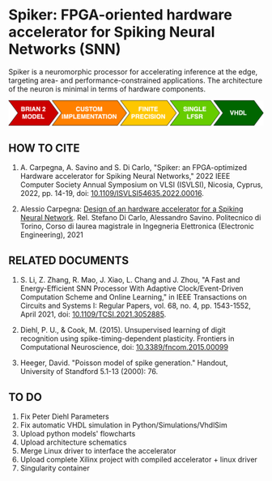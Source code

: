 # Spiker: FPGA-oriented hardware accelerator for Spiking Neural Networks (SNN)
Spiker is a neuromorphic processor for accelerating inference at the edge, targeting area- and performance-constrained applications. The architecture of the neuron is minimal in terms of hardware components.

![DesignFlow](Doc/Figures/designFlow.png)


## HOW TO CITE
1. A. Carpegna, A. Savino and S. Di Carlo, "Spiker: an FPGA-optimized Hardware accelerator for Spiking Neural Networks," 2022 IEEE Computer Society Annual Symposium on VLSI (ISVLSI), Nicosia, Cyprus, 2022, pp. 14-19, doi: [10.1109/ISVLSI54635.2022.00016](https://doi.org/10.1109/ISVLSI54635.2022.00016).

2. Alessio Carpegna: [Design of an hardware accelerator for a Spiking Neural Network](https://webthesis.biblio.polito.it/20606/).  Rel. Stefano Di Carlo, Alessandro Savino. Politecnico di Torino, Corso di laurea magistrale in Ingegneria Elettronica (Electronic Engineering), 2021 



## RELATED DOCUMENTS
1. S. Li, Z. Zhang, R. Mao, J. Xiao, L. Chang and J. Zhou, "A Fast and Energy-Efficient SNN Processor With Adaptive Clock/Event-Driven Computation Scheme and Online Learning," in IEEE Transactions on Circuits and Systems I: Regular Papers, vol. 68, no. 4, pp. 1543-1552, April 2021, doi: [10.1109/TCSI.2021.3052885](https://doi.org/10.1109/TCSI.2021.3052885).

2. Diehl, P. U., & Cook, M. (2015). Unsupervised learning of digit recognition using spike-timing-dependent plasticity. Frontiers in Computational Neuroscience, doi: [10.3389/fncom.2015.00099](https://doi.org/10.3389/fncom.2015.00099) 

3. Heeger, David. "Poisson model of spike generation." Handout, University of Standford 5.1-13 (2000): 76.



## TO DO
1. Fix Peter Diehl Parameters
2. Fix automatic VHDL simulation in Python/Simulations/VhdlSim
3. Upload python models' flowcharts
4. Upload architecture schematics
5. Merge Linux driver to interface the accelerator
6. Upload complete Xilinx project with compiled accelerator + linux driver
7. Singularity container
